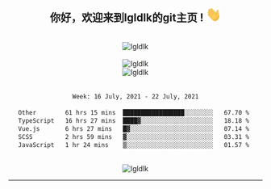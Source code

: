 <div align="center">
<h2> 你好，欢迎来到lgldlk的git主页 ! <img src="https://github.com/lgldlk/lgldlk/blob/main/gifs/Hi.gif" width="30px"></h2>
</div>

<div align="center">
 </br>
 <img src="http://aiitapp.cn:8091/?color=rgba(37,144,118,1)&shadowColor=rgba(12,16,20,1)&fontSize=120&&shadowOffsetX=9&shadowOffsetY=11" height="26px" alt="lgldlk" />
 </br>

   </br>
 <img src="https://github-readme-stats.vercel.app/api?username=lgldlk&show_icons=true&theme=gotham&locale=cn" alt="lgldlk" />
 

</br>

<img  src="http://github-readme-stats.vercel.app/api/top-langs/?username=lgldlk&show_icons=true&theme=gotham&locale=cn&layout=compact" alt="lgldlk"/>  
</br>
</br>

<!--START_SECTION:waka-->
```text
Week: 16 July, 2021 - 22 July, 2021

Other        61 hrs 15 mins  █████████████████░░░░░░░░   67.70 % 
TypeScript   16 hrs 27 mins  ████▓░░░░░░░░░░░░░░░░░░░░   18.18 % 
Vue.js       6 hrs 27 mins   █▓░░░░░░░░░░░░░░░░░░░░░░░   07.14 % 
SCSS         2 hrs 59 mins   ▓░░░░░░░░░░░░░░░░░░░░░░░░   03.31 % 
JavaScript   1 hr 24 mins    ▒░░░░░░░░░░░░░░░░░░░░░░░░   01.57 % 
```
<!--END_SECTION:waka-->

 </br>
  <img src="https://visitor-badge.glitch.me/badge?page_id=lgldlk" alt="lgldlk" />

---

 

